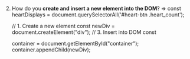 2. How do you **create and insert a new element into the DOM**? => const
   heartDisplays = document.querySelectorAll('#heart-btn .heart_count');

   // 1. Create a new element const newDiv = document.createElement("div");
   // 3. Insert into DOM const

   container = document.getElementById("container");
   container.appendChild(newDiv);
